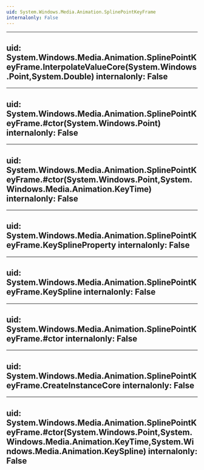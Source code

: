 ```yaml
---
uid: System.Windows.Media.Animation.SplinePointKeyFrame
internalonly: False
---
```


---
uid: System.Windows.Media.Animation.SplinePointKeyFrame.InterpolateValueCore(System.Windows.Point,System.Double)
internalonly: False
---

---
uid: System.Windows.Media.Animation.SplinePointKeyFrame.#ctor(System.Windows.Point)
internalonly: False
---

---
uid: System.Windows.Media.Animation.SplinePointKeyFrame.#ctor(System.Windows.Point,System.Windows.Media.Animation.KeyTime)
internalonly: False
---

---
uid: System.Windows.Media.Animation.SplinePointKeyFrame.KeySplineProperty
internalonly: False
---

---
uid: System.Windows.Media.Animation.SplinePointKeyFrame.KeySpline
internalonly: False
---

---
uid: System.Windows.Media.Animation.SplinePointKeyFrame.#ctor
internalonly: False
---

---
uid: System.Windows.Media.Animation.SplinePointKeyFrame.CreateInstanceCore
internalonly: False
---

---
uid: System.Windows.Media.Animation.SplinePointKeyFrame.#ctor(System.Windows.Point,System.Windows.Media.Animation.KeyTime,System.Windows.Media.Animation.KeySpline)
internalonly: False
---
